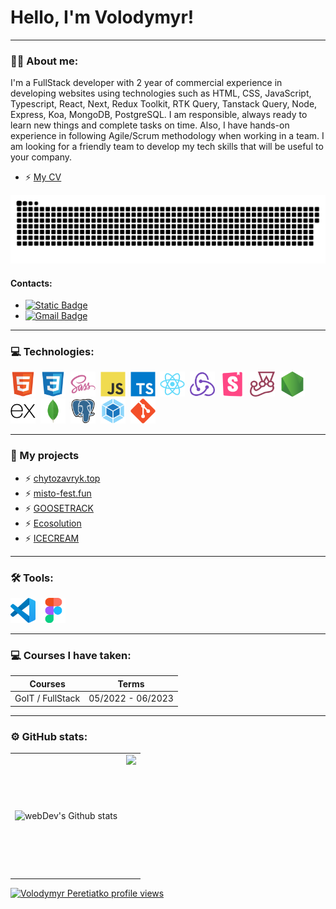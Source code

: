 # Hello, I'm Volodymyr!

---

### :man_technologist: About me:

I'm a FullStack developer with 2 year of commercial experience in developing websites using technologies such as HTML, CSS, JavaScript, Typescript, React, Next, Redux Toolkit, RTK Query, Tanstack Query, Node, Express, Koa, MongoDB, PostgreSQL.
I am responsible, always ready to learn new things and complete tasks on time.
Also, I have hands-on experience in following Agile/Scrum methodology when working in a team. I am looking for a friendly team to develop my tech skills that will be useful to your
company.

- :zap: [My CV](https://drive.google.com/file/d/1WJxbwFgqkqCYpqZBrvqC9LOq7gy0BetD/view?usp=drive_link)

<p align="center">
 <img width="600" src="assets/github-snake.svg" alt="snake"/>
</p>

#### Contacts:
- [![Static Badge](https://img.shields.io/badge/-volodymyr_peretiatko-blue%3Fstyle%3Dflat%26logo%3DTelegram%26logoColor%3Dwhite?logo=telegram&color=blue)](https://t.me/vova050051)
- [![Gmail Badge](https://img.shields.io/badge/-Gmail-red?style=flat&logo=Gmail&logoColor=white)](mailto:peretyatko.vl@gmail.com)

---

### 💻 Technologies:

<div>
  <img src="https://github.com/devicons/devicon/blob/master/icons/html5/html5-original.svg" title="html5" alt="html5" width="40" height="40"/>&nbsp;
  <img src="https://github.com/devicons/devicon/blob/master/icons/css3/css3-original.svg" title="css" alt="css" width="40" height="40"/>&nbsp;
  <img src="https://github.com/devicons/devicon/blob/master/icons/sass/sass-original.svg" title="sass/scss" alt="sass/scss" width="40" height="40"/>&nbsp;
  <img src="https://github.com/devicons/devicon/blob/master/icons/javascript/javascript-original.svg" title="javascript" alt="javascript" width="40" height="40"/>&nbsp;
  <img src="https://github.com/devicons/devicon/blob/master/icons/typescript/typescript-original.svg" title="typescript" alt="typescript" width="40" height="40"/>&nbsp;
  <img src="https://github.com/devicons/devicon/blob/master/icons/react/react-original.svg" title="reactjs" alt="reactjs" width="40" height="40"/>&nbsp;
  <img src="https://github.com/devicons/devicon/blob/master/icons/redux/redux-original.svg" title="redux" alt="redux" width="40" height="40"/>&nbsp;
  <img src="https://github.com/devicons/devicon/blob/master/icons/storybook/storybook-original.svg" title="StoryBook" alt="StoryBook" width="40" height="40"/>&nbsp;
  <img src="https://github.com/devicons/devicon/blob/master/icons/jest/jest-plain.svg" title="jest" alt="jest" width="40" height="40"/>&nbsp;
  <img src="https://github.com/devicons/devicon/blob/master/icons/nodejs/nodejs-original.svg" title="nodejs" alt="nodejs" width="40" height="40"/>&nbsp;
  <img src="https://github.com/devicons/devicon/blob/master/icons/express/express-original.svg" title="express" alt="express" width="40" height="40"/>&nbsp;
  <img src="https://github.com/devicons/devicon/blob/master/icons/mongodb/mongodb-original.svg" title="mongodb" alt="mongodb" width="40" height="40"/>&nbsp;
  <img src="https://github.com/devicons/devicon/blob/master/icons/postgresql/postgresql-original.svg" title="postgresql" alt="postgresql" width="40" height="40"/>&nbsp;
  <img src="https://github.com/devicons/devicon/blob/master/icons/webpack/webpack-original.svg" title="webpack" alt="webpack" width="40" height="40"/>&nbsp;
  <img src="https://github.com/devicons/devicon/blob/master/icons/git/git-original.svg" title="git" alt="git" width="40" height="40"/>&nbsp;
</div>

---

### 📂 My projects

- :zap: [chytozavryk.top](https://github.com/baza-trainee/chytozavrik-frontend)
- :zap: [misto-fest.fun](https://github.com/baza-trainee/city-for-citizens-frontend/tree/dev)
- :zap: [GOOSETRACK](https://github.com/Mich47/goose-track)
- :zap: [Ecosolution](https://github.com/djbob2000/ecosolution)
- :zap: [ICECREAM](https://github.com/Dmitriy-Tyukh/team-project_iceCream)

---

### 🛠 Tools:

<div>
  <img src="https://github.com/devicons/devicon/blob/master/icons/vscode/vscode-original.svg" title="vscode" alt="vscode" width="40" height="40"/>&nbsp;
  <img src="https://github.com/devicons/devicon/blob/master/icons/figma/figma-original.svg" title="figma" alt="figma" width="40" height="40"/>&nbsp;
</div>

---

### 💻 Courses I have taken:

| Courses                                                         | Terms             |
| ----------------------------------------------------------------| :---------------: |
| GoIT / FullStack                                                | 05/2022 - 06/2023 |


--- 

### ⚙️ GitHub stats:

<table>
  <tr>
    <td>
      <img align="left" src="http://github-readme-streak-stats.herokuapp.com?user=djbob2000&theme=transparent&hide_border=true" alt="webDev's Github stats" />
    </td>
    <td>
      <img height="195px" align="right" src="https://github-readme-stats.vercel.app/api/top-langs/?username=djbob2000&theme=vision-friendly-dark&hide=liquid,css,shell&layout=compact" />
    </td>
  </tr>
</table>

[![Volodymyr Peretiatko profile views](https://u8views.com/api/v1/github/profiles/42965749/views/day-week-month-total-count.svg)](https://u8views.com/github/djbob2000)
